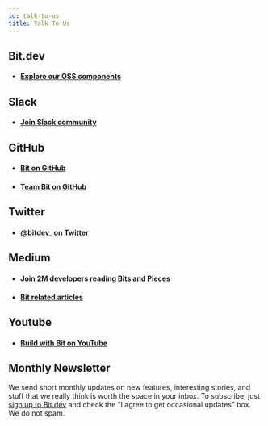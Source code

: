 ```yaml
---
id: talk-to-us
title: Talk To Us
---
```


## Bit.dev

- #### [Explore our OSS components](https://bit.dev/teambit/~scopes)

## Slack

- #### [Join Slack community](https://join.slack.com/t/bit-dev-community/shared_invite/zt-o2tim18y-UzwOCFdTafmFKEqm2tXE4w)

## GitHub

- #### [Bit on GitHub](https://github.com/teambit/bit)

- #### [Team Bit on GitHub](https://github.com/teambit/bit)

## Twitter

- #### [@bitdev\_ on Twitter](https://twitter.com/bitdev_)

## Medium

- #### Join 2M developers reading [Bits and Pieces](https://blog.bitsrc.io/)

- #### [Bit related articles](https://blog.bitsrc.io/tagged/bit)

## Youtube

- #### [Build with Bit on YouTube](https://www.youtube.com/channel/UCuNkM3qIO79Q3-VrkcDiXfw)

## Monthly Newsletter

We send short monthly updates on new features, interesting stories, and stuff that we really think is worth the space in your inbox. To subscribe, just [sign up to Bit.dev](https://bit.dev/signup) and check the “I agree to get occasional updates” box. We do not spam.
